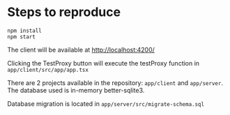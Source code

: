 # Steps to reproduce

```shell
npm install
npm start
```

The client will be available at [http://localhost:4200/](http://localhost:4200/)

Clicking the TestProxy button will execute the testProxy function in `app/client/src/app/app.tsx`

There are 2 projects available in the repository: `app/client` and `app/server`. The database used is in-memory better-sqlite3.

Database migration is located in `app/server/src/migrate-schema.sql`
